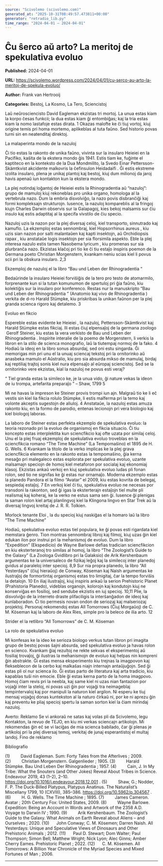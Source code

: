 ```yaml
---
source: "Scivolemo (scivolemo.com)"
generated_at: "2025-10-31T08:49:57.473811+00:00"
generator: "retradio_lib.py"
time_range: "2024-04-01 – 2024-04-01"
---
```



# Ĉu ŝerco aŭ arto? La meritoj de spekulativa evoluo

**Published:** 2024-04-01

**URL:** https://scivolemo.wordpress.com/2024/04/01/cu-serco-au-arto-la-meritoj-de-spekula-evoluo/

**Author:** Frank van Hertrooij

**Categories:** Bestoj, La Kosmo, La Tero, Sciencistoj

Laŭ neŭrosciencisto David Eagleman ekzistas tri mortoj. La unua estas kiam la korpo ĉesas funkcii; la dua estas kiam ĝi entombiĝas; kaj la tria estas kiam la nomo lastafoje estas dirata. 1 Okazas malofte ke ĉi tiuj vortoj, kiuj origine temis pri homa mortemo, aplikeblas al tuta faŭno. Sed historio povas turni sin en neatenditaj direktoj.

La malaperinta mondo de la nazuloj

Ĉi tio estas la rakonto de unika faŭno, vivinta sur la insularo Heieiei en la Pacifiko, kaŝita de la ekstera mondo ĝis 1941. Estis tiam ke, fuĝinte el kaptiteco en la konteksto de la Dua Mondmilito, la Svedo Einar Pettersson-Skämtkvist akcidente malkovris la ĉefinsulon Heidadaifi . Ĝi estis ekstreme izolita insularo, plena je unikaj plantoj kaj bestoj, kiuj dum milionoj da jaroj havis apenaŭ iun kontakton kun la ekstera mondo.

La plej notindaj loĝantoj de Heieiei estis la Rhinogradentia aŭ “nazuloj”: grupo de mamuloj kiuj rekoneblas pro unika organo, homologa al la vertebrula nazo. Dum la embria disvolviĝo, la nazo povis disbranĉiĝi kaj formi kompleksajn strukturojn. Iusence, la nazuloj kompareblis al la fringoj kiujn Charles Darwin observis sur la Galapagoj, kies bekoj malsamis sur ĉiu insulo kaj estis adaptitaj al la specifa vivstilo de ĉiu specio.

Nazuloj uzis la nazon por la plej diversaj celoj, kiel transporto, sinnutrado kaj kamuflo. La ekzemploj estas sennombraj, kiel Hopsorrhinus aureus , kiu uzis sian nazon por salti malantaŭen kaj kapti insektojn, aŭ Orchidiopsis rapax , kiu anstataŭe logis insektojn per sia florsimila aspekto. Eble la plej interesa nazulo estis tamen Nasobema lyricum , kiu promenas sur sia plurbranĉa nazo. Ekzistas klaĉoj pri tio ke ĉi tiu estaĵo inspiris poemon de la Germana poeto Christian Morgenstern, kvankam neniu scias kiel li povus scii pri la obskura insularo. 2,3

Ekzemploj de nazuloj el la libro “Bau und Leben der Rhinogradentia “

Bedaŭrinde la insularo Heieiei forviŝiĝis de la tero pro testo de atomarmilo, forprenante kun si la tutan komunumon de spertuloj pri ĝia faŭno, kiu kolektiĝis sur la insularo por konferenco. Restas nur la manuskripto “Bau und Leben der Rhinogradentia ” (Anatomio kaj vivo de Rhinogradentia ) verkita de d-ro Harald Stümpke, kiu priskribas la unikan faŭnon per la plej granda scienca rigoro kaj detalemo. 3

Evoluo en fikcio

Espereble estas evidente ke Heieiei , la nazuloj, Pettersson-Skämtkvist kaj Harald Stümpke estas fikciaj. Ili estas ĉiuj elpensaĵoj de la germana zoologo  Gerolf Steiner, kiu estas la vera verkisto de Bau und Leben der Rhinogradentia . Inspirite interalie de la poemo de Morgenstern, li verkis la libron en la stilo de scienca monografio, laŭ la tiutempaj normoj de la fako. 4 Hodiaŭ la ideoj en la libro sonus absurdaj, sed oni estu singarda. Ĝi memorigas min pri unu el la unuaj sciencaj tekstoj pri la ornitorinko aŭ anasbeka mamulo el Aŭstralio, kiu pro sia absurda mikso de mamulaj, birdaj kaj reptiliaj trajtoj sonis kiel nura elpensaĵo al eŭropaj sciencistoj. Sed se la ornitorinko vere ekzistas, kial la nazuloj ne povus esti veraj?

“ Tiel granda estas la simileco ke, je la unua vido, ĝi nature vekas la ideon de iu trompa, artefarita preparaĵo ” – Shaw, 1799 5

Mi ne havas la impreson ke Steiner provis trompi iun ajn. Malgraŭ tio ke li eĉ vestis sin kiel lia fikcia rolulo Stümpke, li estis malferma pri la temo kaj volonte akceptis sugestojn de aliuloj. 4 Anstataŭe, la nazuloj estas amuza rakonto kiu, en la formo de parodio, entenas lecionojn pri vera biologio kaj kiel biologoj laboras.

La laboro de Steiner estas perfekta ekzemplo de spekulativa evoluo: la teoria rezonado pri la evoluo de organismoj en fikcia situacio. Ĉi tiu koncepto estas interplektita kun sciencfikcio kaj ofte uzata por similaj celoj. Unu el la plej fruaj ekzemploj de spekulativa evoluo troveblas en la sciencfikcia romano “The Time Machine” (La Tempomaŝino) el 1895 de H. G. Wells. 6 Kvankam la titolo de la verko implicas ke la plej grava sciencfikcia elemento en la rakonto estas la tempomaŝino, ĝia kerna mesaĝo pri malegaleco estas esplorata per spekulativa evoluo, uzante malsamajn speciojn de homoj kiel metaforon por socialaj kaj ekonomiaj klasoj. Ekzistas ankaŭ verkoj en kiuj spekulativa evoluo ludas pli fonan rolon, sed tio ne signifas ke ĝi estas nur ornamaĵo. Moderna ekzemplo estas la planedo Pandora el la filmo “Avatar” el 2009, kiu estas kovrita de belegaj, sespiedaj estaĵoj. 7 En verkoj kiel ĉi tiu, spekulativa evoluo ne necesas por transdoni la rakonton, sed ĝi igas la eksterterajn estaĵojn tiel multe pli realismaj kaj koheraj, ke la verko ne estus sama sen ĝi. Iusence ĝi plenigas la saman rolon kiel artaj planlingvoj kiel la Klingona lingvo en Star Trek aŭ la diversaj lingvoj kreitaj de J. R. R. Tolkien.

Morlock tenante Eloi , la du specioj kiuj naskiĝas el la homaro laŭ la libro “The Time Machine”

Hodiaŭ, spekulativa evoluo estas tiel populara, ke ĝi povas esti rigardata kiel memstara ĝenro. Tion montras sennombraj libroj kaj filmoj, kiuj uzas ĝin kiel edukan ilon por instrui pri la meĥanismoj de evoluo. Dum la libro “Expedition” (Ekspedicio) de Wayne Barlowe defias tradician sciencfikcion en kiu eksterteranoj tro similas al homoj, la libro “The Zoologist’s Guide to the Galaxy” (La Zoologa Gvidlibro pri la Galaksio) de Arik Kershenbaum argumentas ke la universaleco de fizikaj leĝoj kaj la similecoj inter planedoj gvidus al paraleloj inter specioj. 8,9 Sur nia propra planedo, la libro “All Yesterdays” (ĉiuj hieraŭoj) de Conway, Köseman kaj Naish argumentas ke ilustraĵoj de formortintaj organismoj estas tro limigitaj, ĉar la tempo forviŝis la detalojn. 10 En iliaj ilustraĵoj, kiuj inspiris ankaŭ la serion Prehistoric Planet (Prahistoria Planedo), videblas organojn, kolorojn kaj kondutojn kiuj ne konserviĝas en fosilioj, sed sendube ekzistis en iuj specioj. 10,11 Plie, la disvolviĝo de la interreto draste plifaciligis la interŝanĝadon de ideoj kaj kunlaboradon. Ĉi tio permesis novan ondon de seriozaj kaj malseriozaj projektoj. Personaj rekomendoj estas All Tomorrows (Ĉiuj Morgaŭoj) de C. M. Köseman kaj la laboro de Alex Ries, simple pro la beleco de ilia arto. 12

Strider el la retlibro “All Tomorrows” de C. M. Köseman

La rolo de spekulativa evoluo

Mi konfesas ke la ideo ke serioza biologo verkus tutan libron pri imagita grupo de bestoj povas ŝajni absurda, sed spekulativa evoluo ja havas rolon en scienco. Kvankam ĝiaj rezultoj ne rekte sekvas el eksperimentoj aŭ fosiliaj trovaĵoj, ĝi ilustras la meĥanismojn de evoluo kaj helpas nin kompreni ĝin abstrakte. Ĝi estas mensa eksperimento kiu trejnas la imagpovon kaj flekseblecon de la cerbo kaj malkaŝas niajn internajn antaŭjuĝojn. Sed ĝi estas pli ol nur scienca ilo. Ĝi estas parto de literatura kaj arta tradicio, kiu kapablas tuŝi nin emocie. Eble ĝi estas kerna parto de la homa imagpovo. Homoj ĉiam revis pri la neebla, kaj same kiel ni uzas nian fantazion por vojaĝi inter la steloj, ni povas uzi ĝin por vojaĝi tra neimageblaj tempintervaloj kaj por manipuli la naturon kiel argilon. Ni esperu ke tiuj mensaj vojaĝoj donas kuntekston al la naturo ĉirkaŭ ni, por ke ni aprezu ĝin kaj preventu ke pliaj specioj spertu la saman sorton kiel la ĉiam mirindaj nazuloj.

Averto: Reklamo Se vi ankoraŭ ne satas kaj volas pli da Scivolemo, legu Kontakton, la revuo de TEJO, en kiu mi verkas sciencajn artikolojn. Mi rekomendas ĝin eĉ se vi laciĝas de mia scienca babilado, ĉar ĝi plenas je artikoloj pri la plej diversaj temoj, verkitaj de junaj esperantistoj el multaj landoj. Fino de reklamo

Bibliografio

(1)         David Eagleman. Sum: Forty Tales from the Afterlives ; 2009. (2)         Christian Morgenstern. Galgenlieder ; 1905. (3)         Harald Stümpke. Bau Und Leben Der Rhinogradentia ; 1957. (4)         Cain, J. In My Tribe: What the Snouters (and Other Jokes) Reveal About Tribes in Science. Endeavour 2019, 43 (1–2), 2–10. https://doi.org/10.1016/j.endeavour.2018.12.001 . (5)         Shaw, G.; Nodder, F. P. The Duck-Billed Platypus, Platypus Anatinus. The Naturalist’s Miscellany 1799, 10 (CXVIII), 385–386. https://doi.org/10.5962/p.304567 . (6)         H. G. Wells. The Time Machine ; 1895. (7)         James Cameron. Avatar ; 20th Century Fox: United States, 2009. (8)         Wayne Barlowe. Expedition: Being an Account in Words and Artwork of the 2358 A.D. Voyage to Darwin IV ; 1990. (9)         Arik Kershenbaum. The Zoologist’s Guide to the Galaxy. What Animals on Earth Reveal about Aliens – and Ourselves ; 2020. (10)      John Conway; C. M. Kösemen; Darren Naish. All Yesterdays: Unique and Speculative Views of Dinosaurs and Other Prehistoric Animals ; 2012. (11)      Paul D. Stewart; Dom Walter; Paul Thompson; Simon Bell; Matthew Wright; Nick Lyon; Alec Ginns; Amber Cherry Eames. Prehistoric Planet ; 2022. (12)      C. M. Kösemen. All Tomorrows: A Billion Year Chronicle of the Myriad Species and Mixed Fortunes of Man ; 2006.


---
